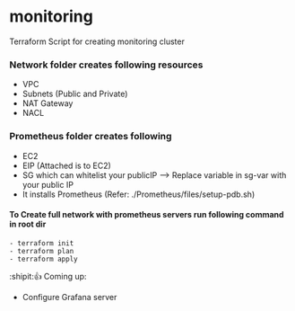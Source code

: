 # monitoring
 Terraform Script for creating monitoring cluster
 
### Network folder creates following resources
 - VPC
 - Subnets (Public and Private)
 - NAT Gateway
 - NACL

### Prometheus folder creates following
 - EC2
 - EIP (Attached is to EC2)
 - SG which can whitelist your publicIP --> Replace variable in sg-var with your public IP
 - It installs  Prometheus (Refer: ./Prometheus/files/setup-pdb.sh)

#### To Create full network with prometheus servers run following command in root dir
```hcl
- terraform init
- terraform plan
- terraform apply
```

:shipit::+1:
Coming up:
- Configure Grafana server
